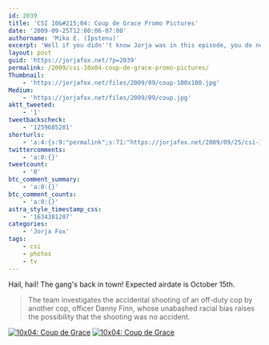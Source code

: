 ```yaml
---
id: 2039
title: 'CSI 10&#215;04: Coup de Grace Promo Pictures'
date: '2009-09-25T12:00:06-07:00'
authorname: 'Mika E. (Ipstenu)'
excerpt: 'Well if you didn''t know Jorja was in this episode, you do now.  Expected airdate is October 15th.'
layout: post
guid: 'https://jorjafox.net/?p=2039'
permalink: /2009/csi-10x04-coup-de-grace-promo-pictures/
Thumbnail:
    - 'https://jorjafox.net/files/2009/09/coup-100x100.jpg'
Medium:
    - 'https://jorjafox.net/files/2009/09/coup.jpg'
aktt_tweeted:
    - '1'
tweetbackscheck:
    - '1259685281'
shorturls:
    - 'a:4:{s:9:"permalink";s:71:"https://jorjafox.net/2009/09/25/csi-10x04-coup-de-grace-promo-pictures/";s:7:"tinyurl";s:26:"http://tinyurl.com/ygjdg9z";s:4:"isgd";s:18:"http://is.gd/53dnW";s:5:"bitly";s:19:"http://bit.ly/pI0mf";}'
twittercomments:
    - 'a:0:{}'
tweetcount:
    - '0'
btc_comment_summary:
    - 'a:0:{}'
btc_comment_counts:
    - 'a:0:{}'
astra_style_timestamp_css:
    - '1634381207'
categories:
    - 'Jorja Fox'
tags:
    - csi
    - photos
    - tv
---
```


Hail, hail! The gang's back in town! Expected airdate is October 15th.

<blockquote>The team investigates the accidental shooting of an off-duty cop by another cop, officer Danny Finn, whose unabashed racial bias raises the possibility that the shooting was no accident.</blockquote>

<a href="https://jorjafox.net/gallery/tv/csi/pub/s10/1004-coup02.jpg"><img class="ZenphotoPress_thumb " alt="10x04: Coup de Grace" title="10x04: Coup de Grace" src="https://jorjafox.net/gallery/cache/tv/csi/pub/s10/1004-coup02_200_cw200_ch200_thumb.jpg"  /></a> <a href="https://jorjafox.net/gallery/tv/csi/pub/s10/1004-coup01.jpg"><img class="ZenphotoPress_thumb " alt="10x04: Coup de Grace" title="10x04: Coup de Grace" src="https://jorjafox.net/gallery/cache/tv/csi/pub/s10/1004-coup01_200_cw200_ch200_thumb.jpg"  /></a>
